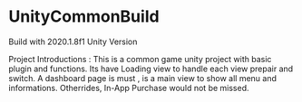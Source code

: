 # UnityCommonBuild
 Build with 2020.1.8f1 Unity Version

Project Introductions : 
 This is a common game unity project with basic plugin and functions. Its have Loading view to handle each view prepair and switch. A dashboard page is must , is a main view to show all menu and informations. Otherrides, In-App Purchase would not be missed.
